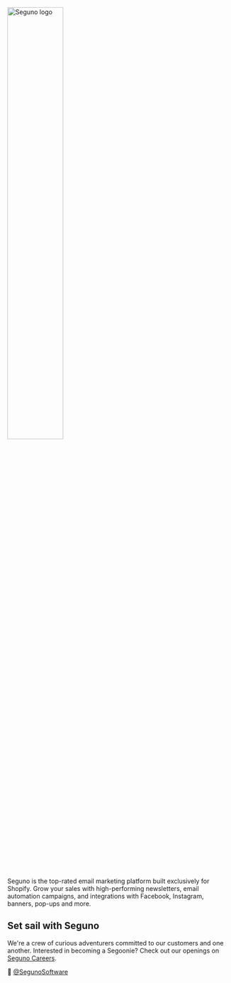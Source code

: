 <img src="https://user-images.githubusercontent.com/48250/133862352-9c8de96d-5bf3-4edd-8c9e-727ab554f576.png" alt="Seguno logo" width="50%" />

Seguno is the top-rated email marketing platform built exclusively for Shopify. Grow your sales with high-performing newsletters, email automation campaigns, and integrations with Facebook, Instagram, banners, pop-ups and more.

## Set sail with Seguno

We're a crew of curious adventurers committed to our customers and one another. Interested in becoming a Segoonie? Check out our openings on [Seguno Careers](https://www.seguno.com/careers).

👋 [@SegunoSoftware](https://twitter.com/SegunoSoftware)

